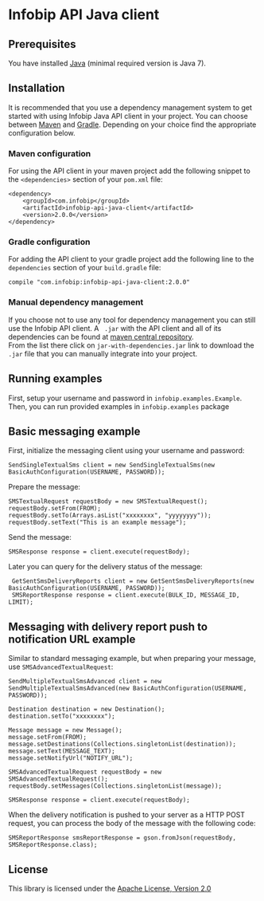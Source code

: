 Infobip API Java client
============================

Prerequisites
-------------

You have installed [Java](https://java.com/en/download/) (minimal required version is Java 7).

Installation
-----------

It is recommended that you use a dependency management system to get started with using Infobip Java API client in your 
project.
You can choose between [Maven](https://maven.apache.org/) and  [Gradle](https://gradle.org/). Depending on your 
choice find the appropriate configuration below.

### Maven configuration
For using the API client in your maven project add the following snippet to the <code>\<dependencies></code> section 
of your <code>pom.xml</code> file:
```
<dependency>
    <groupId>com.infobip</groupId>
    <artifactId>infobip-api-java-client</artifactId>
    <version>2.0.0</version>
</dependency>
```

### Gradle configuration
For adding the API client to your gradle project add the following line to the <code>dependencies</code> section 
of your <code>build.gradle</code> file:
```
compile "com.infobip:infobip-api-java-client:2.0.0"
```

### Manual dependency management
If you choose not to use any tool for dependency management you can still use the Infobip API client. A <code>
.jar</code>
 with the API client and all of its dependencies can be found at [maven central repository](https://search.maven.org/#search%7Cga%7C1%7Cinfobip-api-java-client).  
From the list there click on <code>jar-with-dependencies.jar</code> link to download the <code>.jar</code> file that you
 can manually integrate into your project.

Running examples
----------------

First, setup your username and password in `infobip.examples.Example`. Then, you can run provided examples in 
`infobip.examples` package

Basic messaging example
-----------------------

First, initialize the messaging client using your username and password:

    SendSingleTextualSms client = new SendSingleTextualSms(new BasicAuthConfiguration(USERNAME, PASSWORD));

Prepare the message:

    SMSTextualRequest requestBody = new SMSTextualRequest();
    requestBody.setFrom(FROM);
    requestBody.setTo(Arrays.asList("xxxxxxxx", "yyyyyyyy"));
    requestBody.setText("This is an example message");

Send the message:

    SMSResponse response = client.execute(requestBody);

Later you can query for the delivery status of the message:

     GetSentSmsDeliveryReports client = new GetSentSmsDeliveryReports(new BasicAuthConfiguration(USERNAME, PASSWORD));
     SMSReportResponse response = client.execute(BULK_ID, MESSAGE_ID, LIMIT);

Messaging with delivery report push to notification URL example
-----------------------

Similar to standard messaging example, but when preparing your message, use `SMSAdvancedTextualRequest`:

    SendMultipleTextualSmsAdvanced client = new SendMultipleTextualSmsAdvanced(new BasicAuthConfiguration(USERNAME, PASSWORD));

    Destination destination = new Destination();
    destination.setTo("xxxxxxxx");

    Message message = new Message();
    message.setFrom(FROM);
    message.setDestinations(Collections.singletonList(destination));
    message.setText(MESSAGE_TEXT);
    message.setNotifyUrl("NOTIFY_URL");

    SMSAdvancedTextualRequest requestBody = new SMSAdvancedTextualRequest();
    requestBody.setMessages(Collections.singletonList(message));

    SMSResponse response = client.execute(requestBody);


When the delivery notification is pushed to your server as a HTTP POST request, you can process the body of the message with the following code:

    SMSReportResponse smsReportResponse = gson.fromJson(requestBody, SMSReportResponse.class);

License
-------

This library is licensed under the [Apache License, Version 2.0](http://www.apache.org/licenses/LICENSE-2.0)
